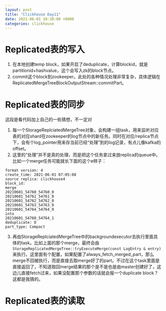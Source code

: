 ```yaml
---
layout: post
title: "Clickhouse Day11"
date: 2021-06-01 10:30:00 +0800
categories: clickhouse
---
```


# Replicated表的写入

1. 在本地创建temp block，如果开启了deduplicate，计算blockid，就是partitionid+hashvalue，这个会写入zk的block节点。
2. commit这个block到zookeeper。此处的各种情况处理非常复杂，具体逻辑在ReplicatedMergeTreeBlockOutputStream::commitPart。

# Replicated表的同步

这段是看代码加上自己的一些猜想，不一定对
1. 每一个StorageReplciatedMergeTree对象，会构建一组task，用来监听对应表的对应shard在zookeeper的log节点中的新任务。同时在对应/replica节点下，会有个log_pointer用来存当前已经“处理”到的log记录，有点儿像kafka的offset。
2. 这里的“处理”并不是真的处理，而是把这个任务拿过来放replica的queue中。比如一个merge任务可能就长下面的这个e样子：
```
format version: 4
create_time: 2021-06-01 07:05:08
source replica: clickhouse4
block_id:
merge
20210601_54760_54760_0
20210601_54761_54761_0
20210601_54762_54762_0
20210601_54763_54763_0
20210601_54764_54764_0
into
20210601_54760_54764_1
deduplicate: 0
part_type: Compact 
```
3. 再由StorageReplciatedMergeTree中的backgroundexecutor去执行里面具体的task。比如上面的那个merge，最终会由`StorageReplicatedMergeTree::tryExecuteMerge(const LogEntry & entry)`来执行。这里面有个配置，如果配置了always_fetch_merged_part，那么merge不回被执行，而是直接去取merge好了的part。不过在这个task里面是直接返回了，不知道取回merge结果的那个是不是也是由master创建好了，这边儿直接fetch过来，如果没配置那个参数的话就会报一个duplicate block？这都是我猜的。

# Replicated表的读取
